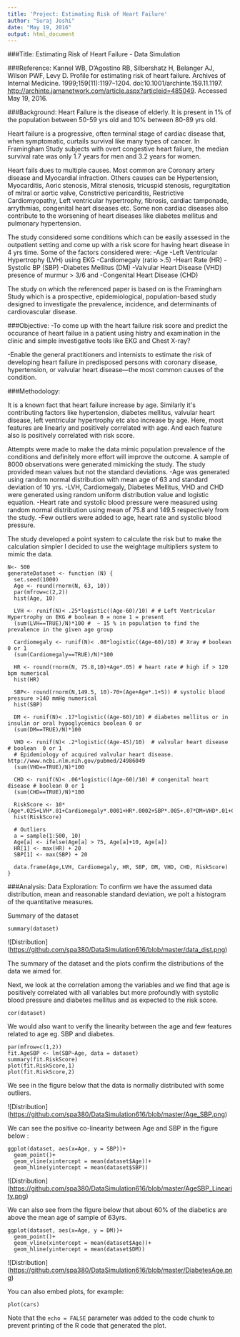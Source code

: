 ```yaml
---
title: 'Project: Estimating Risk of Heart Failure'
author: "Suraj Joshi"
date: "May 19, 2016"
output: html_document
---
```


###Title: Estimating Risk of Heart Failure - Data Simulation

###Reference: 
Kannel WB, D’Agostino RB, Silbershatz H, Belanger AJ, Wilson PWF, Levy D. Profile for estimating risk of heart failure. Archives of Internal Medicine. 1999;159(11):1197–1204. doi:10.1001/archinte.159.11.1197. http://archinte.jamanetwork.com/article.aspx?articleid=485049. Accessed May 19, 2016.


###Background:
Heart Failure is the disease of elderly. It is present in 1% of the population between 50-59 yrs old and 10%  between 80-89 yrs old.
 
Heart failure is a progressive, often terminal stage of cardiac disease that, when symptomatic, curtails survival like many types of cancer. In Framingham Study subjects with overt congestive heart failure, the median survival rate was only 1.7 years for men and 3.2 years for women.

Heart fails dues to multiple causes. Most common are Coronary artery disease and Myocardial infraction. Others causes can be Hypertension, Myocarditis, Aoric stenosis, Mitral stenosis, tricuspid stenosis, regurgitation of mitral or aortic valve, Constrictive pericarditis, Restrictive Cardiomyopathy, Left ventricular hypertrophy, fibrosis, cardiac tamponade, arrythmias, congenital heart diseases etc. Some non cardiac diseases also contribute to the worsening of heart diseases like diabetes mellitus and pulmonary hypertension.

The study considered some conditions which can be easily assessed in the outpatient setting and come up with a risk score for having heart disease in 4 yrs time.  Some of the factors considered were: 
-Age
-Left Ventricular Hypertrophy (LVH) using EKG
-Cardiomegaly (ratio >.5)
-Heart Rate (HR)
-Systolic BP (SBP)
-Diabetes Mellitus (DM)
-Valvular Heart Disease (VHD) presence of murmur > 3/6 and
-Congenital Heart Disease (CHD)

The study on which the referenced paper is based on is the Framingham Study which is a prospective, epidemiological, population-based study designed to investigate the prevalence, incidence, and determinants of cardiovascular disease.


###Objective:
-To come up with the heart failure risk score and predict the occurance of heart failue in a patient using histry and examination in the clinic and simple investigative tools like EKG and Chest X-ray?

-Enable the general practitioners and internists to estimate the risk of developing heart failure in predisposed persons with coronary disease, hypertension, or valvular heart disease—the most common causes of the condition.


###Methodology:

It is a known fact that heart failure increase by age.  Similarly it's contributing factors like hypertension, diabetes mellitus, valvular heart disease, left ventricular hypertrophy etc also increase by age. Here, most features are linearly and positively correlated with age. And each feature also is positively correlated with risk score.

Attempts were made to make the data mimic population prevalence of the conditions and definitely more effort will improve the outcome.
A sample of 8000 observations were generated mimicking the study. The study provided mean values but not the standard deviations.
-Age was generated using random normal distribution with mean age of 63 and standard deviation of 10 yrs.
-LVH, Cardiomegaly, Diabetes Mellitus, VHD and CHD  were generated using random uniform distribution value and logistic equation.
-Heart rate and systolic blood pressure were measured using random normal distribution using mean of 75.8 and 149.5 respectively from the study.
-Few outliers were added to age, heart rate and systolic blood pressure.

The study developed a point system to calculate the risk but to make the calculation simpler I decided to use the weightage multipliers system to mimic the data.


```{r}
N<- 500
generateDataset <- function (N) {
  set.seed(1000)
  Age <- round(rnorm(N, 63, 10))
  par(mfrow=c(2,2))
  hist(Age, 10)
  
  LVH <- runif(N)< .25*logistic((Age-60)/10) # # Left Ventricular Hypertrophy on EKG # boolean 0 = none 1 = present
  (sum(LVH==TRUE)/N)*100 #  ~ 15 % in population to find the prevalence in the given age group

  Cardiomegaly <- runif(N)< .08*logistic((Age-60)/10) # Xray # boolean 0 or 1
  (sum(Cardiomegaly==TRUE)/N)*100

  HR <- round(rnorm(N, 75.8,10)+Age*.05) # heart rate # high if > 120 bpm numerical
  hist(HR)
  
  SBP<- round(rnorm(N,149.5, 10)-70+(Age+Age*.1+5)) # systolic blood pressure >140 mmHg numerical
  hist(SBP)

  DM <- runif(N)< .17*logistic((Age-60)/10) # diabetes mellitus or in insulin or oral hypoglycemics boolean 0 or 
  (sum(DM==TRUE)/N)*100
  
  VHD <- runif(N)< .2*logistic((Age-45)/10)  # valvular heart disease # boolean  0 or 1
  # Epidemiology of acquired valvular heart disease. http://www.ncbi.nlm.nih.gov/pubmed/24986049
  (sum(VHD==TRUE)/N)*100
  
  CHD <- runif(N)< .06*logistic((Age-60)/10) # congenital heart disease # boolean 0 or 1
  (sum(CHD==TRUE)/N)*100
  
  RiskScore <- 10*(Age*.025+LVH*.01+Cardiomegaly*.0001+HR*.0002+SBP*.005+.07*DM+VHD*.01+CHD*.03)
  hist(RiskScore)
  
  # Outliers
  a = sample(1:500, 10)
  Age[a] <- ifelse(Age[a] > 75, Age[a]+10, Age[a])
  HR[1] <- max(HR) + 20
  SBP[1] <- max(SBP) + 20
  
  data.frame(Age,LVH, Cardiomegaly, HR, SBP, DM, VHD, CHD, RiskScore)
}
```


###Analysis:
Data Exploration:
To confirm we have the assumed data distribution, mean and reasonable standard deviation, we polt a histogram of the quantitative measures.

Summary of the dataset
```{r}
summary(dataset)
```

![Distribution] (https://github.com/spa380/DataSimulation616/blob/master/data_dist.png)

The summary of the dataset and the plots confirm the distributions of the data we aimed for.

Next, we look at the correlation among the variables and we find that age is positively correlated with all variables but more profoundly with systolic blood pressure and diabetes mellitus and as expected to the risk score.
```{r}
cor(dataset)

```


We would also want to verify the linearity between the age and few features related to age eg. SBP and diabetes.

```{r}
par(mfrow=c(1,2))
fit.AgeSBP <- lm(SBP~Age, data = dataset)
summary(fit.RiskScore)
plot(fit.RiskScore,1)
plot(fit.RiskScore,2)
```
We see in the figure below that the data is normally distributed  with some outliers.

![Distribution] (https://github.com/spa380/DataSimulation616/blob/master/Age_SBP.png)

We can see the positive co-linearity between Age and SBP in the figure below :
```{r}
ggplot(dataset, aes(x=Age, y = SBP))+
  geom_point()+
  geom_vline(xintercept = mean(dataset$Age))+
  geom_hline(yintercept = mean(dataset$SBP))
```
![Distribution] (https://github.com/spa380/DataSimulation616/blob/master/AgeSBP_Linearity.png)

We can also see from the figure below that about 60% of the diabetics are above the mean age of sample of 63yrs.
```{r}
ggplot(dataset, aes(x=Age, y = DM))+
  geom_point()+
  geom_vline(xintercept = mean(dataset$Age))+
  geom_hline(yintercept = mean(dataset$DM))

```
![Distribution] (https://github.com/spa380/DataSimulation616/blob/master/DiabetesAge.png)








You can also embed plots, for example:

```{r, echo=FALSE}
plot(cars)
```

Note that the `echo = FALSE` parameter was added to the code chunk to prevent printing of the R code that generated the plot.
